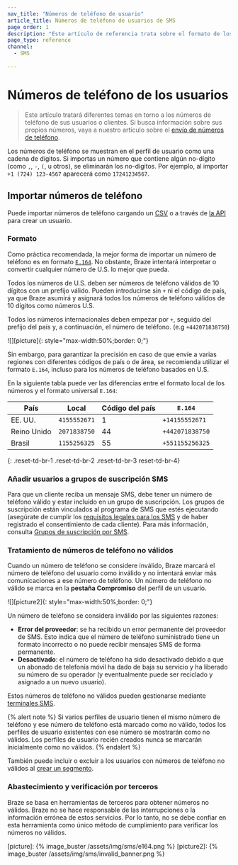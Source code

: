 ```yaml
---
nav_title: "Números de teléfono de usuario"
article_title: Números de teléfono de usuarios de SMS
page_order: 1
description: "Este artículo de referencia trata sobre el formato de los números de teléfono SMS, cómo importar números de teléfono y cómo añadir usuarios a grupos de suscripción SMS."
page_type: reference
channel: 
  - SMS
  
---
```


# Números de teléfono de los usuarios

> Este artículo tratará diferentes temas en torno a los números de teléfono de sus usuarios o clientes. Si busca información sobre sus propios números, vaya a nuestro artículo sobre el [envío de números de teléfono]({{site.baseurl}}/user_guide/message_building_by_channel/sms/sms_setup/short_and_long_codes/).

Los números de teléfono se muestran en el perfil de usuario como una cadena de dígitos. Si importas un número que contiene algún no-dígito (como `,`, `-`, `(`, u otros), se eliminarán los no-dígitos. Por ejemplo, al importar `+1 (724) 123-4567` aparecerá como `17241234567`.

## Importar números de teléfono

Puede importar números de teléfono cargando un [CSV]({{site.baseurl}}/user_guide/data_and_analytics/user_data_collection/user_import/#csv) o a través de [la API]({{site.baseurl}}/api/endpoints/user_data/#user-track-endpoint) para crear un usuario.

### Formato

Como práctica recomendada, la mejor forma de importar un número de teléfono es en formato [`E.164`](https://en.wikipedia.org/wiki/e.164). No obstante, Braze intentará interpretar o convertir cualquier número de U.S. lo mejor que pueda.

Todos los números de U.S. deben ser números de teléfono válidos de 10 dígitos con un prefijo válido. Pueden introducirse sin `+` ni el código de país, ya que Braze asumirá y asignará todos los números de teléfono válidos de 10 dígitos como números U.S.

Todos los números internacionales deben empezar por `+`, seguido del prefijo del país y, a continuación, el número de teléfono. (e.g `+442071838750`)

![][picture]{: style="max-width:50%;border: 0;"}

Sin embargo, para garantizar la precisión en caso de que envíe a varias regiones con diferentes códigos de país o de área, se recomienda utilizar el formato `E.164`, incluso para los números de teléfono basados en U.S.

En la siguiente tabla puede ver las diferencias entre el formato local de los números y el formato universal `E.164`:

| País | Local | Código del país | `E.164` |
|---|---|---|---|
| EE. UU. | `4155552671` | 1 | `+14155552671` |
| Reino Unido | `2071838750` | 44 | `+442071838750` |
| Brasil | `1155256325` | 55 | `+551155256325` |
{: .reset-td-br-1 .reset-td-br-2 .reset-td-br-3 reset-td-br-4}

### Añadir usuarios a grupos de suscripción SMS

Para que un cliente reciba un mensaje SMS, debe tener un número de teléfono válido y estar incluido en un grupo de suscripción. Los grupos de suscripción están vinculados al programa de SMS que estés ejecutando (asegúrate de cumplir los [requisitos legales para los SMS]({{site.baseurl}}/user_guide/message_building_by_channel/sms/sms_laws_and_regulations/) y de haber registrado el consentimiento de cada cliente). Para más información, consulta [Grupos de suscripción por SMS][1]. 

### Tratamiento de números de teléfono no válidos

Cuando un número de teléfono se considere inválido, Braze marcará el número de teléfono del usuario como inválido y no intentará enviar más comunicaciones a ese número de teléfono. Un número de teléfono no válido se marca en la **pestaña Compromiso** del perfil de un usuario.

![][picture2]{: style="max-width:50%;border: 0;"}

Un número de teléfono se considera inválido por las siguientes razones:
- **Error del proveedor**: se ha recibido un error permanente del proveedor de SMS. Esto indica que el número de teléfono suministrado tiene un formato incorrecto o no puede recibir mensajes SMS de forma permanente.
- **Desactivado**: el número de teléfono ha sido desactivado debido a que un abonado de telefonía móvil ha dado de baja su servicio y ha liberado su número de su operador (y eventualmente puede ser reciclado y asignado a un nuevo usuario).

Estos números de teléfono no válidos pueden gestionarse mediante [terminales SMS]({{site.baseurl}}/api/endpoints/sms/). 

{% alert note %}
Si varios perfiles de usuario tienen el mismo número de teléfono y ese número de teléfono está marcado como no válido, todos los perfiles de usuario existentes con ese número se mostrarán como no válidos. Los perfiles de usuario recién creados nunca se marcarán inicialmente como no válidos.
{% endalert %}

También puede incluir o excluir a los usuarios con números de teléfono no válidos al [crear un segmento][2]. 

### Abastecimiento y verificación por terceros

Braze se basa en herramientas de terceros para obtener números no válidos. Braze no se hace responsable de las interrupciones o la información errónea de estos servicios. Por lo tanto, no se debe confiar en esta herramienta como único método de cumplimiento para verificar los números no válidos.

[1]: {{site.baseurl}}/user_guide/message_building_by_channel/sms/sms_subscription_group/
[2]: {{site.baseurl}}/user_guide/engagement_tools/segments/creating_a_segment/#step-4-add-filters-to-your-segment
[picture]: {% image_buster /assets/img/sms/e164.png %}
[picture2]: {% image_buster /assets/img/sms/invalid_banner.png %}
